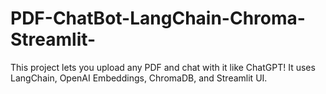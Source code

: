 # PDF-ChatBot-LangChain-Chroma-Streamlit-
This project lets you upload any PDF and chat with it like ChatGPT!   It uses LangChain, OpenAI Embeddings, ChromaDB, and Streamlit UI.
